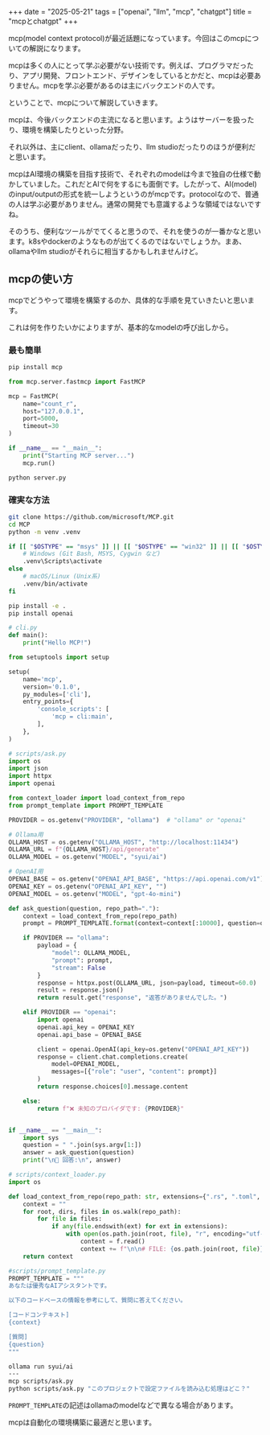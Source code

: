 +++
date = "2025-05-21"
tags = ["openai", "llm", "mcp", "chatgpt"]
title = "mcpとchatgpt"
+++

mcp(model context protocol)が最近話題になっています。今回はこのmcpについての解説になります。

mcpは多くの人にとって学ぶ必要がない技術です。例えば、プログラマだったり、アプリ開発、フロントエンド、デザインをしているとかだと、mcpは必要ありません。mcpを学ぶ必要があるのは主にバックエンドの人です。

ということで、mcpについて解説していきます。

mcpは、今後バックエンドの主流になると思います。ようはサーバーを扱ったり、環境を構築したりといった分野。

それ以外は、主にclient、ollamaだったり、llm studioだったりのほうが便利だと思います。

mcpはAI環境の構築を目指す技術で、それぞれのmodelは今まで独自の仕様で動かしていました。これだとAIで何をするにも面倒です。したがって、AI(model)のinput/outputの形式を統一しようというのがmcpです。protocolなので、普通の人は学ぶ必要がありません。通常の開発でも意識するような領域ではないですね。

そのうち、便利なツールがでてくると思うので、それを使うのが一番かなと思います。k8sやdockerのようなものが出てくるのではないでしょうか。まあ、ollamaやllm studioがそれらに相当するかもしれませんけど。

## mcpの使い方

mcpでどうやって環境を構築するのか、具体的な手順を見ていきたいと思います。

これは何を作りたいかによりますが、基本的なmodelの呼び出しから。

### 最も簡単

```sh
pip install mcp
```

```py:server.py
from mcp.server.fastmcp import FastMCP

mcp = FastMCP(
    name="count_r",
    host="127.0.0.1",
    port=5000,
    timeout=30
)

if __name__ == "__main__":
    print("Starting MCP server...")
    mcp.run()
```

```sh
python server.py
```

### 確実な方法

```sh
git clone https://github.com/microsoft/MCP.git
cd MCP
python -m venv .venv

if [[ "$OSTYPE" == "msys" ]] || [[ "$OSTYPE" == "win32" ]] || [[ "$OSTYPE" == "cygwin" ]]; then
    # Windows (Git Bash, MSYS, Cygwin など)
    .venv\Scripts\activate
else
    # macOS/Linux (Unix系)
    .venv/bin/activate
fi

pip install -e .
pip install openai
```

```py:cli.py
# cli.py
def main():
    print("Hello MCP!")
```

```py:setup.py
from setuptools import setup

setup(
    name='mcp',
    version='0.1.0',
    py_modules=['cli'],
    entry_points={
        'console_scripts': [
            'mcp = cli:main',
        ],
    },
)
```

```py:scripts/ask.py
# scripts/ask.py
import os
import json
import httpx
import openai

from context_loader import load_context_from_repo
from prompt_template import PROMPT_TEMPLATE

PROVIDER = os.getenv("PROVIDER", "ollama")  # "ollama" or "openai"

# Ollama用
OLLAMA_HOST = os.getenv("OLLAMA_HOST", "http://localhost:11434")
OLLAMA_URL = f"{OLLAMA_HOST}/api/generate"
OLLAMA_MODEL = os.getenv("MODEL", "syui/ai")

# OpenAI用
OPENAI_BASE = os.getenv("OPENAI_API_BASE", "https://api.openai.com/v1")
OPENAI_KEY = os.getenv("OPENAI_API_KEY", "")
OPENAI_MODEL = os.getenv("MODEL", "gpt-4o-mini")

def ask_question(question, repo_path="."):
    context = load_context_from_repo(repo_path)
    prompt = PROMPT_TEMPLATE.format(context=context[:10000], question=question)

    if PROVIDER == "ollama":
        payload = {
            "model": OLLAMA_MODEL,
            "prompt": prompt,
            "stream": False
        }
        response = httpx.post(OLLAMA_URL, json=payload, timeout=60.0)
        result = response.json()
        return result.get("response", "返答がありませんでした。")

    elif PROVIDER == "openai":
        import openai
        openai.api_key = OPENAI_KEY
        openai.api_base = OPENAI_BASE

        client = openai.OpenAI(api_key=os.getenv("OPENAI_API_KEY"))
        response = client.chat.completions.create(
            model=OPENAI_MODEL,
            messages=[{"role": "user", "content": prompt}]
        )
        return response.choices[0].message.content

    else:
        return f"❌ 未知のプロバイダです: {PROVIDER}"


if __name__ == "__main__":
    import sys
    question = " ".join(sys.argv[1:])
    answer = ask_question(question)
    print("\n🧠 回答:\n", answer)
```

```py:scripts/context_loader.py
# scripts/context_loader.py
import os

def load_context_from_repo(repo_path: str, extensions={".rs", ".toml", ".md"}) -> str:
    context = ""
    for root, dirs, files in os.walk(repo_path):
        for file in files:
            if any(file.endswith(ext) for ext in extensions):
                with open(os.path.join(root, file), "r", encoding="utf-8", errors="ignore") as f:
                    content = f.read()
                    context += f"\n\n# FILE: {os.path.join(root, file)}\n{content}"
    return context
```

```py:scripts/prompt_template.py
#scripts/prompt_template.py
PROMPT_TEMPLATE = """
あなたは優秀なAIアシスタントです。

以下のコードベースの情報を参考にして、質問に答えてください。

[コードコンテキスト]
{context}

[質問]
{question}
"""
```

```sh
ollama run syui/ai
---
mcp scripts/ask.py
python scripts/ask.py "このプロジェクトで設定ファイルを読み込む処理はどこ？"
```

`PROMPT_TEMPLATE`の記述はollamaのmodelなどで異なる場合があります。

mcpは自動化の環境構築に最適だと思います。
